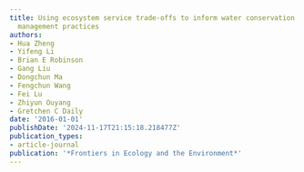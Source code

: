 ```yaml
---
title: Using ecosystem service trade-offs to inform water conservation policies and
  management practices
authors:
- Hua Zheng
- Yifeng Li
- Brian E Robinson
- Gang Liu
- Dongchun Ma
- Fengchun Wang
- Fei Lu
- Zhiyun Ouyang
- Gretchen C Daily
date: '2016-01-01'
publishDate: '2024-11-17T21:15:18.218477Z'
publication_types:
- article-journal
publication: '*Frontiers in Ecology and the Environment*'
---
```

